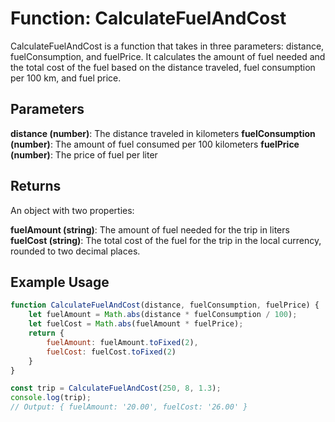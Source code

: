 # Function: CalculateFuelAndCost
CalculateFuelAndCost is a function that takes in three parameters: distance, fuelConsumption, and fuelPrice. It calculates the amount of fuel needed and the total cost of the fuel based on the distance traveled, fuel consumption per 100 km, and fuel price.

## Parameters
**distance (number)**: The distance traveled in kilometers
**fuelConsumption (number)**: The amount of fuel consumed per 100 kilometers
**fuelPrice (number)**: The price of fuel per liter

## Returns
An object with two properties:

**fuelAmount (string)**: The amount of fuel needed for the trip in liters
**fuelCost (string)**: The total cost of the fuel for the trip in the local currency, rounded to two decimal places.

## Example Usage

```javascript
function CalculateFuelAndCost(distance, fuelConsumption, fuelPrice) {
    let fuelAmount = Math.abs(distance * fuelConsumption / 100);
    let fuelCost = Math.abs(fuelAmount * fuelPrice);
    return {
        fuelAmount: fuelAmount.toFixed(2),
        fuelCost: fuelCost.toFixed(2)
    }
}

const trip = CalculateFuelAndCost(250, 8, 1.3);
console.log(trip);
// Output: { fuelAmount: '20.00', fuelCost: '26.00' }
```
